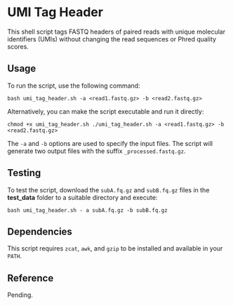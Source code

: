 # UMI Tag Header

This shell script tags FASTQ headers of paired reads with unique molecular identifiers (UMIs) without changing the read sequences or Phred quality scores.

## Usage

To run the script, use the following command:

`bash umi_tag_header.sh -a <read1.fastq.gz> -b <read2.fastq.gz>`

Alternatively, you can make the script executable and run it directly:

`chmod +x umi_tag_header.sh ./umi_tag_header.sh -a <read1.fastq.gz> -b <read2.fastq.gz>`

The `-a` and `-b` options are used to specify the input files. The script will generate two output files with the suffix `_processed.fastq.gz`.

## Testing 

To test the script, download the `subA.fq.gz` and `subB.fq.gz` files in the **test_data** folder to a suitable directory and execute:

`bash umi_tag_header.sh - a subA.fq.gz -b subB.fq.gz`

## Dependencies

This script requires `zcat`, `awk`, and `gzip` to be installed and available in your `PATH`.

## Reference

Pending.
